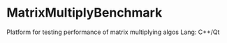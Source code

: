 MatrixMultiplyBenchmark
=======================

Platform for testing performance of matrix multiplying algos
Lang: C++/Qt
